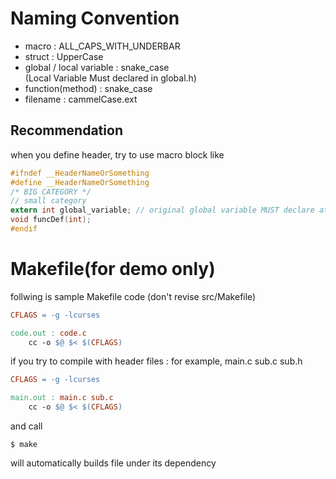 # Naming Convention
- macro : ALL_CAPS_WITH_UNDERBAR
- struct : UpperCase
- global / local variable : snake_case\
(Local Variable Must declared in global.h)
- function(method) : snake_case
- filename : cammelCase.ext
## Recommendation
when you define header, try to use macro block like

```c
#ifndef __HeaderNameOrSomething
#define __HeaderNameOrSomething
/* BIG CATEGORY */
// small category
extern int global_variable; // original global variable MUST declare at global.h - other uses extern
void funcDef(int);
#endif
```
# Makefile(for demo only)
follwing is sample Makefile code (don't revise src/Makefile)
```makefile
CFLAGS = -g -lcurses

code.out : code.c
	cc -o $@ $< $(CFLAGS)
```
if you try to compile with header files : for example, main.c sub.c sub.h
```makefile
CFLAGS = -g -lcurses

main.out : main.c sub.c
	cc -o $@ $< $(CFLAGS)
```
and call
```
$ make
```
will automatically builds file under its dependency